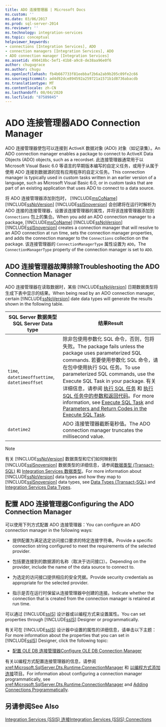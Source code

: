 ```yaml
---
title: ADO 连接管理器 | Microsoft Docs
ms.custom: ''
ms.date: 03/06/2017
ms.prod: sql-server-2014
ms.reviewer: ''
ms.technology: integration-services
ms.topic: conceptual
helpviewer_keywords:
- connections [Integration Services], ADO
- connection managers [Integration Services], ADO
- ADO connection manager [Integration Services]
ms.assetid: 490418bc-5ef1-41b8-a9c8-de38aa96e0f6
author: chugugrace
ms.author: chugu
ms.openlocfilehash: fb4b667733f81eebbaf2b6a2ab9b205c09fe2c66
ms.sourcegitcommit: ad4d92dce894592a259721a1571b1d8736abacdb
ms.translationtype: MT
ms.contentlocale: zh-CN
ms.lasthandoff: 08/04/2020
ms.locfileid: "87589845"
---
```

# <a name="ado-connection-manager"></a><span data-ttu-id="16a2b-102">ADO 连接管理器</span><span class="sxs-lookup"><span data-stu-id="16a2b-102">ADO Connection Manager</span></span>
  <span data-ttu-id="16a2b-103">ADO 连接管理器使包可以连接到 ActiveX 数据对象 (ADO) 对象（如记录集）。</span><span class="sxs-lookup"><span data-stu-id="16a2b-103">An ADO connection manager enables a package to connect to ActiveX Data Objects (ADO) objects, such as a recordset.</span></span> <span data-ttu-id="16a2b-104">此连接管理器通常用于以 Microsoft Visual Basic 6.0 等语言的早期版本编写的自定义任务，或用于从属于使用 ADO 连接到数据源的现有应用程序的自定义任务。</span><span class="sxs-lookup"><span data-stu-id="16a2b-104">This connection manager is typically used in custom tasks written in an earlier version of a language, such as Microsoft Visual Basic 6.0, or in custom tasks that are part of an existing application that uses ADO to connect to a data source.</span></span>  
  
 <span data-ttu-id="16a2b-105">将 ADO 连接管理器添加到包时， [!INCLUDE[msCoName](../../includes/msconame-md.md)] [!INCLUDE[ssNoVersion](../../includes/ssnoversion-md.md)] [!INCLUDE[ssISnoversion](../../includes/ssisnoversion-md.md)] 会创建将在运行时解析为 ADO 连接的连接管理器，设置该连接管理器的属性，并将该连接管理器添加到 `Connections` 包上的集合。</span><span class="sxs-lookup"><span data-stu-id="16a2b-105">When you add an ADO connection manager to a package, [!INCLUDE[msCoName](../../includes/msconame-md.md)] [!INCLUDE[ssNoVersion](../../includes/ssnoversion-md.md)] [!INCLUDE[ssISnoversion](../../includes/ssisnoversion-md.md)] creates a connection manager that will resolve to an ADO connection at run time, sets the connection manager properties, and adds the connection manager to the `Connections` collection on the package.</span></span> <span data-ttu-id="16a2b-106">该连接管理器的 `ConnectionManagerType` 属性设置为 `ADO`。</span><span class="sxs-lookup"><span data-stu-id="16a2b-106">The `ConnectionManagerType` property of the connection manager is set to `ADO`.</span></span>  
  
## <a name="troubleshooting-the-ado-connection-manager"></a><span data-ttu-id="16a2b-107">ADO 连接管理器故障排除</span><span class="sxs-lookup"><span data-stu-id="16a2b-107">Troubleshooting the ADO Connection Manager</span></span>  
 <span data-ttu-id="16a2b-108">ADO 连接管理器在读取数据时，某些 [!INCLUDE[ssNoVersion](../../includes/ssnoversion-md.md)] 日期数据类型将生成下表中显示的结果。</span><span class="sxs-lookup"><span data-stu-id="16a2b-108">When being read by an ADO connection manager, certain [!INCLUDE[ssNoVersion](../../includes/ssnoversion-md.md)] date data types will generate the results shown in the following table.</span></span>  
  
|<span data-ttu-id="16a2b-109">SQL Server 数据类型</span><span class="sxs-lookup"><span data-stu-id="16a2b-109">SQL Server Data type</span></span>|<span data-ttu-id="16a2b-110">结果</span><span class="sxs-lookup"><span data-stu-id="16a2b-110">Result</span></span>|  
|--------------------------|------------|  
|<span data-ttu-id="16a2b-111">`time`, `datetimeoffset`</span><span class="sxs-lookup"><span data-stu-id="16a2b-111">`time`, `datetimeoffset`</span></span>|<span data-ttu-id="16a2b-112">除非包使用参数化 SQL 命令，否则，包将失败。</span><span class="sxs-lookup"><span data-stu-id="16a2b-112">The package fails unless the package uses parameterized SQL commands.</span></span> <span data-ttu-id="16a2b-113">若要使用参数化 SQL 命令，请在包中使用执行 SQL 任务。</span><span class="sxs-lookup"><span data-stu-id="16a2b-113">To use parameterized SQL commands, use the Execute SQL Task in your package.</span></span> <span data-ttu-id="16a2b-114">有关详细信息，请参阅 [执行 SQL 任务](../control-flow/execute-sql-task.md) 和 [执行 SQL 任务中的参数和返回代码](../parameters-and-return-codes-in-the-execute-sql-task.md)。</span><span class="sxs-lookup"><span data-stu-id="16a2b-114">For more information, see [Execute SQL Task](../control-flow/execute-sql-task.md) and [Parameters and Return Codes in the Execute SQL Task](../parameters-and-return-codes-in-the-execute-sql-task.md).</span></span>|  
|`datetime2`|<span data-ttu-id="16a2b-115">ADO 连接管理器截断毫秒值。</span><span class="sxs-lookup"><span data-stu-id="16a2b-115">The ADO connection manager truncates the millisecond value.</span></span>|  
  
> [!NOTE]  
>  <span data-ttu-id="16a2b-116">有关 [!INCLUDE[ssNoVersion](../../includes/ssnoversion-md.md)] 数据类型和它们如何映射到 [!INCLUDE[ssISnoversion](../../includes/ssisnoversion-md.md)] 数据类型的详细信息，请参阅[数据类型 (Transact-SQL)](/sql/t-sql/data-types/data-types-transact-sql) 和 [Integration Services 数据类型](../data-flow/integration-services-data-types.md)。</span><span class="sxs-lookup"><span data-stu-id="16a2b-116">For more information about [!INCLUDE[ssNoVersion](../../includes/ssnoversion-md.md)] data types and how they map to [!INCLUDE[ssISnoversion](../../includes/ssisnoversion-md.md)] data types, see [Data Types &#40;Transact-SQL&#41;](/sql/t-sql/data-types/data-types-transact-sql) and [Integration Services Data Types](../data-flow/integration-services-data-types.md).</span></span>  
  
## <a name="configuring-the-ado-connection-manager"></a><span data-ttu-id="16a2b-117">配置 ADO 连接管理器</span><span class="sxs-lookup"><span data-stu-id="16a2b-117">Configuring the ADO Connection Manager</span></span>  
 <span data-ttu-id="16a2b-118">可以使用下列方式配置 ADO 连接管理器：</span><span class="sxs-lookup"><span data-stu-id="16a2b-118">You can configure an ADO connection manager in the following ways:</span></span>  
  
-   <span data-ttu-id="16a2b-119">提供配置为满足选定访问接口要求的特定连接字符串。</span><span class="sxs-lookup"><span data-stu-id="16a2b-119">Provide a specific connection string configured to meet the requirements of the selected provider.</span></span>  
  
-   <span data-ttu-id="16a2b-120">包括要连接到的数据源的名称（取决于访问接口）。</span><span class="sxs-lookup"><span data-stu-id="16a2b-120">Depending on the provider, include the name of the data source to connect to.</span></span>  
  
-   <span data-ttu-id="16a2b-121">为选定的访问接口提供相应的安全凭据。</span><span class="sxs-lookup"><span data-stu-id="16a2b-121">Provide security credentials as appropriate for the selected provider.</span></span>  
  
-   <span data-ttu-id="16a2b-122">指示是否在运行时保留从连接管理器中创建的连接。</span><span class="sxs-lookup"><span data-stu-id="16a2b-122">Indicate whether the connection that is created from the connection manager is retained at run time.</span></span>  
  
 <span data-ttu-id="16a2b-123">可以通过 [!INCLUDE[ssIS](../../../includes/ssis-md.md)] 设计器或以编程方式来设置属性。</span><span class="sxs-lookup"><span data-stu-id="16a2b-123">You can set properties through [!INCLUDE[ssIS](../../../includes/ssis-md.md)] Designer or programmatically.</span></span>  
  
 <span data-ttu-id="16a2b-124">有关可在 [!INCLUDE[ssIS](../../../includes/ssis-md.md)] 设计器中设置的属性的详细信息，请单击以下主题：</span><span class="sxs-lookup"><span data-stu-id="16a2b-124">For more information about the properties that you can set in [!INCLUDE[ssIS](../../../includes/ssis-md.md)] Designer, click the following topic:</span></span>  
  
-   [<span data-ttu-id="16a2b-125">配置 OLE DB 连接管理器</span><span class="sxs-lookup"><span data-stu-id="16a2b-125">Configure OLE DB Connection Manager</span></span>](ole-db-connection-manager.md)  
  
 <span data-ttu-id="16a2b-126">有关以编程方式配置连接管理器的信息，请参阅 <xref:Microsoft.SqlServer.Dts.Runtime.ConnectionManager> 和 [以编程方式添加连接](../building-packages-programmatically/adding-connections-programmatically.md)项目。</span><span class="sxs-lookup"><span data-stu-id="16a2b-126">For information about configuring a connection manager programmatically, see <xref:Microsoft.SqlServer.Dts.Runtime.ConnectionManager> and [Adding Connections Programmatically](../building-packages-programmatically/adding-connections-programmatically.md).</span></span>  
  
## <a name="see-also"></a><span data-ttu-id="16a2b-127">另请参阅</span><span class="sxs-lookup"><span data-stu-id="16a2b-127">See Also</span></span>  
 [<span data-ttu-id="16a2b-128">Integration Services (SSIS) 连接</span><span class="sxs-lookup"><span data-stu-id="16a2b-128">Integration Services &#40;SSIS&#41; Connections</span></span>](integration-services-ssis-connections.md)  
  
  
